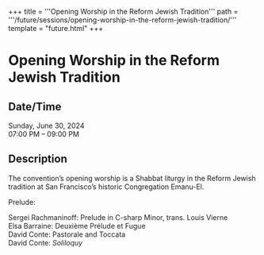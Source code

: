+++
title = '''Opening Worship in the Reform Jewish Tradition'''
path = '''/future/sessions/opening-worship-in-the-reform-jewish-tradition/'''
template = "future.html"
+++

<h1>Opening Worship in the Reform Jewish Tradition</h1>

<h2>Date/Time</h2>
<p>Sunday, June 30, 2024<br>
07:00 PM – 09:00 PM</p>
<h2>Description</h2>

<div class="ag87-crtemvc-hsbk"><div class="css-vsf5of"><p class="carina-rte-public-DraftStyleDefault-block">The convention’s opening worship is a Shabbat liturgy in the Reform Jewish tradition at San Francisco’s historic Congregation Emanu-El.&nbsp;</p><p class="carina-rte-public-DraftStyleDefault-block">Prelude:</p><p class="carina-rte-public-DraftStyleDefault-block"><span style="color: rgb(34,34,34);">Sergei Rachmaninoff: Prelude in C-sharp Minor, trans. Louis Vierne</span> &nbsp;<br>Elsa <span style="color: rgb(34,34,34);">Barraine: Deuxième Prélude et Fugue</span><br>David <span style="color: rgb(34,34,34);">Conte: Pastorale and Toccata</span><br>David <span style="color: rgb(34,34,34);">Conte: <span style="font-style: italic;">Soliloquy</span></span></p></div></div>


